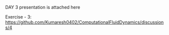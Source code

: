 DAY 3 presentation is attached here

Exercise - 3: https://github.com/Kumaresh0402/ComputationalFluidDynamics/discussions/4
